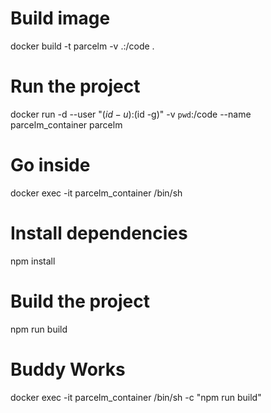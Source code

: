 

# Build image
docker build -t parcelm -v .:/code .

# Run the project
docker run -d --user "$(id -u):$(id -g)" -v `pwd`:/code --name parcelm_container parcelm

# Go inside
docker exec -it parcelm_container /bin/sh

# Install dependencies
npm install

# Build the project
npm run build


# Buddy Works
docker exec -it parcelm_container /bin/sh -c "npm run build"

